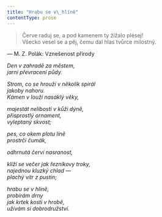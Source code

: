 ```yaml
---
title: "Hrabu se v\_hlíně"
contentType: prose
---
```


> Červe raduj se, a pod kamenem ty žížalo plésej!  
> Všecko vesel se a pěj, čemu dal hlas tvůrce milostný.

— M. Z. Polák: Vznešenost přírody

_Den v zahradě za městem,  
jarní převracení půdy._

_Strom, co se hrouží v několik spirál  
jakoby nahoru.  
Kámen v louži nasáklý věky,_

_majestát nelibosti v kůži dýně,  
přisprostlý ornament,  
vyleptaný skvost;_

_pes, co okem plotu líně  
prostrčí čumák,_

_odhrnutá červí nasranost,_

_klíží se večer jak řezníkovy troky,  
najednou kluzký chlad —  
plachý vítr z pustin;_

_hrabu se v hlíně,  
probírám drny  
jak krtek kosti v hrobě,  
užívám si dobrodružství._
